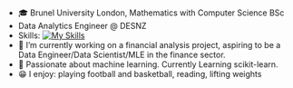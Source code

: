 - 🎓 Brunel University London, Mathematics with Computer Science BSc 
- Data Analytics Engineer @ DESNZ
- Skills: [![My Skills](https://skillicons.dev/icons?i=git,py,java,r,matlab,html,css,mysql,aws,gcp)](https://skillicons.dev)
- 🔭 I’m currently working on a financial analysis project, aspiring to be a  Data Engineer/Data Scientist/MLE in the finance sector.
- 🌱 Passionate about machine learning. Currently Learning scikit-learn.
- 😁 I enjoy: playing football and basketball, reading, lifting weights
